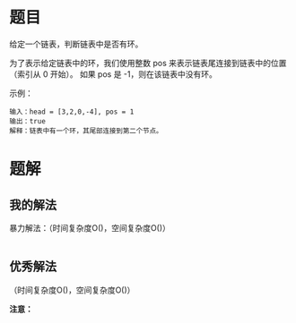 # 题目

给定一个链表，判断链表中是否有环。

为了表示给定链表中的环，我们使用整数 pos 来表示链表尾连接到链表中的位置（索引从 0 开始）。 如果 pos 是 -1，则在该链表中没有环。



示例：

```
输入：head = [3,2,0,-4], pos = 1
输出：true
解释：链表中有一个环，其尾部连接到第二个节点。
```





# 题解

## 我的解法

暴力解法：（时间复杂度O()，空间复杂度O()）

```java

```





## 优秀解法

（时间复杂度O()，空间复杂度O()）

**注意：**



```java

```













